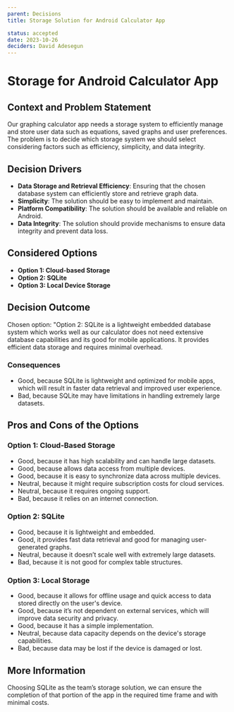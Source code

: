 ```yaml
---
parent: Decisions
title: Storage Solution for Android Calculator App

status: accepted
date: 2023-10-26
deciders: David Adesegun
---
```

# Storage for Android Calculator App

## Context and Problem Statement

Our graphing calculator app needs a storage system to efficiently manage and store user data such as equations, saved graphs and user preferences. The problem is to decide which storage system we should select considering factors such as efficiency, simplicity, and data integrity.

## Decision Drivers

* **Data Storage and Retrieval Efficiency**: Ensuring that the chosen database system can efficiently store and retrieve graph data.
* **Simplicity**: The solution should be easy to implement and maintain.
* **Platform Compatibility**: The solution should be available and reliable on Android.
* **Data Integrity**: The solution should provide mechanisms to ensure data integrity and prevent data loss.

## Considered Options

* **Option 1: Cloud-based Storage**
* **Option 2: SQLite**
* **Option 3: Local Device Storage**

## Decision Outcome

Chosen option: "Option 2: SQLite is a lightweight embedded database system which works well as our calculator does not need extensive database capabilities and its good for mobile applications. It provides efficient data storage and requires minimal overhead.

### Consequences

* Good, because SQLite is lightweight and optimized for mobile apps, which will result in faster data retrieval and improved user experience.
* Bad, because SQLite may have limitations in handling extremely large datasets.

## Pros and Cons of the Options

### Option 1: Cloud-Based Storage

* Good, because it has high scalability and can handle large datasets.
* Good, because allows data access from multiple devices.
* Good, because it is easy to synchronize data across multiple devices.
* Neutral, because it might require subscription costs for cloud services.
* Neutral, because it requires ongoing support.
* Bad, because it relies on an internet connection.

### Option 2: SQLite

* Good, because it is lightweight and embedded.
* Good, it provides fast data retrieval and good for managing user-generated graphs.
* Neutral, because it doesn’t scale well with extremely large datasets.
* Bad, because it is not good for complex table structures.

### Option 3: Local Storage

* Good, because it allows for offline usage and quick access to data stored directly on the user's device.
* Good, because it’s not dependent on external services, which will improve data security and privacy.
* Good, because it has a simple implementation.
* Neutral, because data capacity depends on the device's storage capabilities.
* Bad, because data may be lost if the device is damaged or lost.

## More Information

Choosing SQLite as the team’s storage solution, we can ensure the completion of that portion of the app in the required time frame and with minimal costs.

